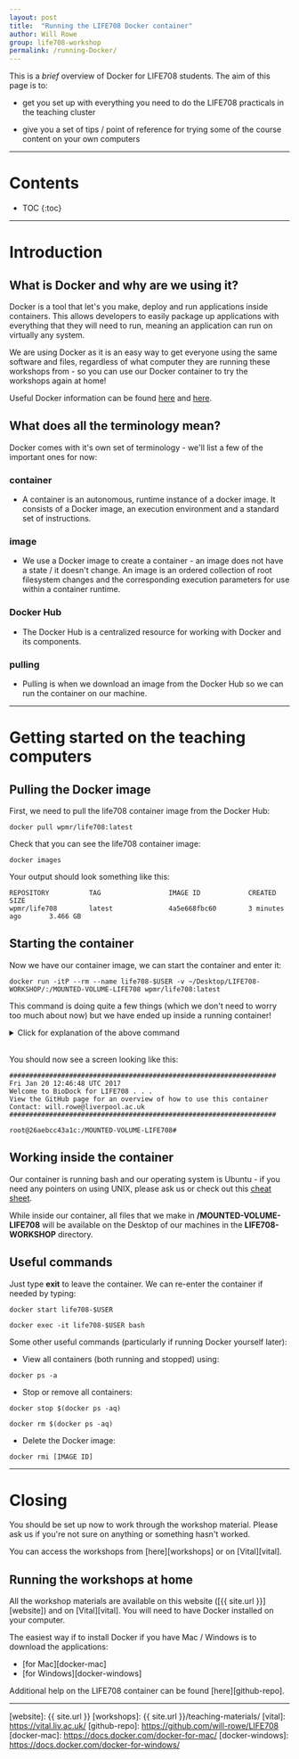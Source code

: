 ```yaml
---
layout: post
title:  "Running the LIFE708 Docker container"
author: Will Rowe
group: life708-workshop
permalink: /running-Docker/
---
```


This is a *brief* overview of Docker for LIFE708 students. The aim of this page is to:

 * get you set up with everything you need to do the LIFE708 practicals in the teaching cluster

 * give you a set of tips / point of reference for trying some of the course content on your own computers

---

<h1>Contents</h1>

* TOC
{:toc}

---

# Introduction

## What is Docker and why are we using it?

Docker is a tool that let's you make, deploy and run applications inside containers. This allows developers to easily package up applications with everything that they will need to run, meaning an application can run on virtually any system.

We are using Docker as it is an easy way to get everyone using the same software and files, regardless of what computer they are running these workshops from - so you can use our Docker container to try the workshops again at home!

Useful Docker information can be found [here][docker-1] and [here][docker-2].


## What does all the terminology mean?

Docker comes with it's own set of terminology - we'll list a few of the important ones for now:

### container

 * A container is an autonomous, runtime instance of a docker image. It consists of a Docker image, an execution environment and a standard set of instructions.

### image

 * We use a Docker image to create a container - an image does not have a state / it doesn't change. An image is an ordered collection of root filesystem changes and the corresponding execution parameters for use within a container runtime.

### Docker Hub

 * The Docker Hub is a centralized resource for working with Docker and its components.

### pulling

 * Pulling is when we download an image from the Docker Hub so we can run the container on our machine.


---

# Getting started on the teaching computers

## Pulling the Docker image

First, we need to pull the life708 container image from the Docker Hub:

```
docker pull wpmr/life708:latest
```

Check that you can see the life708 container image:

```
docker images
```

Your output should look something like this:

```
REPOSITORY          TAG                 IMAGE ID            CREATED             SIZE
wpmr/life708        latest              4a5e668fbc60        3 minutes ago       3.466 GB
```

## Starting the container

Now we have our container image, we can start the container and enter it:

```
docker run -itP --rm --name life708-$USER -v ~/Desktop/LIFE708-WORKSHOP/:/MOUNTED-VOLUME-LIFE708 wpmr/life708:latest
```

This command is doing quite a few things (which we don't need to worry too much about now) but we have ended up inside a running container!

<details style="cursor: pointer;">
<summary>Click for explanation of the above command</summary>
<br />
<p>-i = keep STDIN open even if not attached</p>
<p>-t = allocate a pseudo-tty</p>
<p>-P = publish all exposed ports to the host interfaces</p>
<p>-m = memory limit (2gb)</p>
<p>--name = name for container at runtime (easy to use for later exec commands)</p>
<p>-v = bind mount a volume (for data transfer etc. between container and host machine)</p>
<p>--rm = makes container ephemeral (not used in the above command but useful to keep things tidy)</p>

</details>
<br />

You should now see a screen looking like this:

```
###################################################################
Fri Jan 20 12:46:48 UTC 2017
Welcome to BioDock for LIFE708 . . .
View the GitHub page for an overview of how to use this container
Contact: will.rowe@liverpool.ac.uk
###################################################################

root@26aebcc43a1c:/MOUNTED-VOLUME-LIFE708#
```

## Working inside the container

Our container is running bash and our operating system is Ubuntu - if you need any pointers on using UNIX, please ask us or check out this [cheat sheet][cheat sheet].

While inside our container, all files that we make in **/MOUNTED-VOLUME-LIFE708** will be available on the Desktop of our machines in the **LIFE708-WORKSHOP** directory.


## Useful commands

Just type **exit** to leave the container. We can re-enter the container if needed by typing:

```
docker start life708-$USER

docker exec -it life708-$USER bash
```

Some other useful commands (particularly if running Docker yourself later):

 * View all containers (both running and stopped) using:

```
docker ps -a
```

 * Stop or remove all containers:

```
docker stop $(docker ps -aq)

docker rm $(docker ps -aq)
```

 * Delete the Docker image:

```
docker rmi [IMAGE ID]
```

---

# Closing

You should be set up now to work through the workshop material. Please ask us if you're not sure on anything or something hasn't worked.

You can access the workshops from [here][workshops] or on [Vital][vital].


## Running the workshops at home

All the workshop materials are available on this website ([{{ site.url }}][website]) and on [Vital][vital]. You will need to have Docker installed on your computer.

The easiest way if to install Docker if you have Mac / Windows is to download the applications:

* [for Mac][docker-mac]
* [for Windows][docker-windows]

Additional help on the LIFE708 container can be found [here][github-repo].


---

[docker-1]: https://en.wikipedia.org/wiki/Docker_(software)
[docker-2]: https://www.docker.com/what-docker
[cheat sheet]: http://www.rain.org/~mkummel/unix.html
[website]: {{ site.url }}
[workshops]: {{ site.url }}/teaching-materials/
[vital]: https://vital.liv.ac.uk/
[github-repo]: https://github.com/will-rowe/LIFE708
[docker-mac]: https://docs.docker.com/docker-for-mac/
[docker-windows]: https://docs.docker.com/docker-for-windows/
